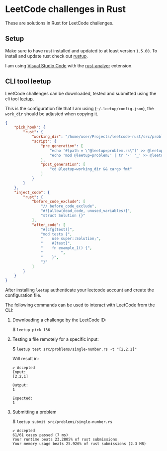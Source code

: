 # LeetCode challenges in Rust

These are solutions in Rust for LeetCode challenges. 

## Setup
Make sure to have rust installed and updated to at least version `1.5.60`. To install and update rust check out [rustup](https://rustup.rs/).

I am using [Visual Studio Code](https://code.visualstudio.com/) with the [rust-analyer](https://marketplace.visualstudio.com/items?itemName=matklad.rust-analyzer&ssr=true) extension.

## CLI tool leetup 
LeetCode challenges can be downloaded, tested and submitted using the cli tool [leetup](https://github.com/dragfire/leetup).

This is the configuration file that I am using (`~/.leetup/config.json`), the `work_dir` should be adjusted when copying it.
```json
{
    "pick_hook": {
        "rust": {
            "working_dir": "/home/user/Projects/leetcode-rust/src/problems",
            "script": {
                "pre_generation": [
                    "echo '#[path = \"@leetup=problem.rs\"]' >> @leetup=working_dir/mod.rs",
                    "echo 'mod @leetup=problem;' | tr '-' '_' >> @leetup=working_dir/mod.rs"
                ],
                "post_generation": [
                    "cd @leetup=working_dir && cargo fmt"
                ]
            }
        }
    },
    "inject_code": {
        "rust": {
            "before_code_exclude": [
                "// before_code_exclude",
                "#![allow(dead_code, unused_variables)]",
                "struct Solution {}"
            ],
            "after_code": [
                "#[cfg(test)]",
                "mod tests {",
                "    use super::Solution;",
                "    #[test]",
                "    fn example_1() {",
                "        ",
                "    }",
                "}"
            ]
        }
    }
}
```

After installing `leetup` authenticate your leetcode account and create the configuration file.

The following commands can be used to interact with LeetCode from the CLI:

1. Downloading a challenge by the LeetCode ID: 
   
   $ `leetup pick 136`

2. Testing a file remotely for a specific input: 
   
   $ `leetup test src/problems/single-number.rs -t "[2,2,1]"`

   Will result in:
    ```
    ✔ Accepted
    Input:
    [2,2,1]

    Output:
    1

    Expected:
    1
    ```

3. Submitting a problem

    $ `leetup submit src/problems/single-number.rs`

    ```
    ✔ Accepted
    61/61 cases passed (7 ms)
    Your runtime beats 23.2805% of rust submissions
    Your memory usage beats 25.926% of rust submissions (2.3 MB)
    ```